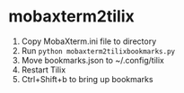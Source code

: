 # mobaxterm2tilix

1. Copy MobaXterm.ini file to directory
2. Run ``` python mobaxterm2tilixbookmarks.py ```
3. Move bookmarks.json to ~/.config/tilix
4. Restart Tilix
5. Ctrl+Shift+b to bring up bookmarks
